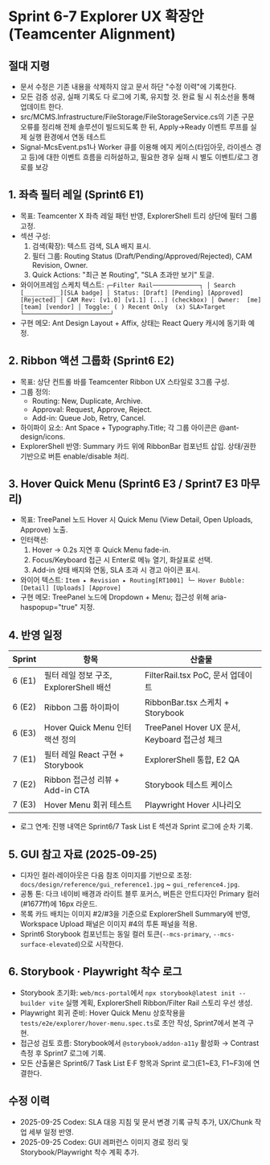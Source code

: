 # Sprint 6-7 Explorer UX 확장안 (Teamcenter Alignment)
## 절대 지령
- 문서 수정은 기존 내용을 삭제하지 않고 문서 하단 "수정 이력"에 기록한다.
- 모든 검증 성공, 실패 기록도 다 로그에 기록, 유지할 것. 완료 될 시 취소선을 통해 업데이트 한다.
- src/MCMS.Infrastructure/FileStorage/FileStorageService.cs의 기존 구문 오류를 정리해 전체 솔루션이 빌드되도록 한 뒤, Apply→Ready 이벤트 루프를 실제 실행 환경에서 연동 테스트
- Signal-McsEvent.ps1나 Worker 큐를 이용해 에지 케이스(타임아웃, 라이센스 경고 등)에 대한 이벤트 흐름을 리허설하고, 필요한 경우 실패 시 별도 이벤트/로그 경로를 보강


## 1. 좌측 필터 레일 (Sprint6 E1)
- 목표: Teamcenter X 좌측 레일 패턴 반영, ExplorerShell 트리 상단에 필터 그룹 고정.
- 섹션 구성:
  1. 검색(확장): 텍스트 검색, SLA 배지 표시.
  2. 필터 그룹: Routing Status (Draft/Pending/Approved/Rejected), CAM Revision, Owner.
  3. Quick Actions: "최근 본 Routing", "SLA 초과만 보기" 토글.
- 와이어프레임 스케치 텍스트:
`
┌─Filter Rail─────────────┐
│ Search [__________][SLA badge]
│ Status: [Draft] [Pending] [Approved] [Rejected]
│ CAM Rev: [v1.0] [v1.1] [...] (checkbox)
│ Owner:  [me] [team] [vendor]
│ Toggle: ( ) Recent Only  (x) SLA>Target
└────────────────────────┘
`
- 구현 메모: Ant Design Layout + Affix, 상태는 React Query 캐시에 동기화 예정.

## 2. Ribbon 액션 그룹화 (Sprint6 E2)
- 목표: 상단 컨트롤 바를 Teamcenter Ribbon UX 스타일로 3그룹 구성.
- 그룹 정의:
  - Routing: New, Duplicate, Archive.
  - Approval: Request, Approve, Reject.
  - Add-in: Queue Job, Retry, Cancel.
- 하이파이 요소: Ant Space + Typography.Title; 각 그룹 아이콘은 @ant-design/icons.
- ExplorerShell 반영: Summary 카드 위에 RibbonBar 컴포넌트 삽입. 상태/권한 기반으로 버튼 enable/disable 처리.

## 3. Hover Quick Menu (Sprint6 E3 / Sprint7 E3 마무리)
- 목표: TreePanel 노드 Hover 시 Quick Menu (View Detail, Open Uploads, Approve) 노출.
- 인터랙션:
  1. Hover → 0.2s 지연 후 Quick Menu fade-in.
  2. Focus/Keyboard 접근 시 Enter로 메뉴 열기, 화살표로 선택.
  3. Add-in 상태 배지와 연동, SLA 초과 시 경고 아이콘 표시.
- 와이어 텍스트:
`
Item ▸ Revision ▸ Routing[RT1001]
  └─ Hover Bubble: [Detail] [Uploads] [Approve]
`
- 구현 메모: TreePanel 노드에 Dropdown + Menu; 접근성 위해 aria-haspopup="true" 지정.

## 4. 반영 일정
| Sprint | 항목 | 산출물 |
|--------|-------|---------|
| 6 (E1) | 필터 레일 정보 구조, ExplorerShell 배선 | FilterRail.tsx PoC, 문서 업데이트 |
| 6 (E2) | Ribbon 그룹 하이파이 | RibbonBar.tsx 스케치 + Storybook |
| 6 (E3) | Hover Quick Menu 인터랙션 정의 | TreePanel Hover UX 문서, Keyboard 접근성 체크 |
| 7 (E1) | 필터 레일 React 구현 + Storybook | ExplorerShell 통합, E2 QA |
| 7 (E2) | Ribbon 접근성 리뷰 + Add-in CTA | Storybook 테스트 케이스 |
| 7 (E3) | Hover Menu 회귀 테스트 | Playwright Hover 시나리오 |

- 로그 연계: 진행 내역은 Sprint6/7 Task List E 섹션과 Sprint 로그에 순차 기록.

## 5. GUI 참고 자료 (2025-09-25)
- 디자인 컬러·레이아웃은 다음 참조 이미지를 기반으로 조정: `docs/design/reference/gui_reference1.jpg` ~ `gui_reference4.jpg`.
- 공통 톤: 다크 네이비 배경과 라이트 블루 포커스, 버튼은 안트디자인 Primary 컬러(#1677ff)에 16px 라운드.
- 목록 카드 배치는 이미지 #2/#3을 기준으로 ExplorerShell Summary에 반영, Workspace Upload 패널은 이미지 #4의 투톤 패널을 적용.
- Sprint6 Storybook 컴포넌트는 동일 컬러 토큰(``--mcs-primary``, ``--mcs-surface-elevated``)으로 시작한다.

## 6. Storybook · Playwright 착수 로그
- Storybook 초기화: `web/mcs-portal`에서 `npx storybook@latest init --builder vite` 실행 계획, ExplorerShell Ribbon/Filter Rail 스토리 우선 생성.
- Playwright 회귀 준비: Hover Quick Menu 상호작용을 `tests/e2e/explorer/hover-menu.spec.ts`로 초안 작성, Sprint7에서 본격 구현.
- 접근성 검토 흐름: Storybook에서 `@storybook/addon-a11y` 활성화 → Contrast 측정 후 Sprint7 로그에 기록.
- 모든 산출물은 Sprint6/7 Task List E·F 항목과 Sprint 로그(E1~E3, F1~F3)에 연결한다.

## 수정 이력
- 2025-09-25 Codex: SLA 대응 지침 및 문서 변경 기록 규칙 추가, UX/Chunk 작업 세부 일정 반영.
- 2025-09-25 Codex: GUI 레퍼런스 이미지 경로 정리 및 Storybook/Playwright 착수 계획 추가.
